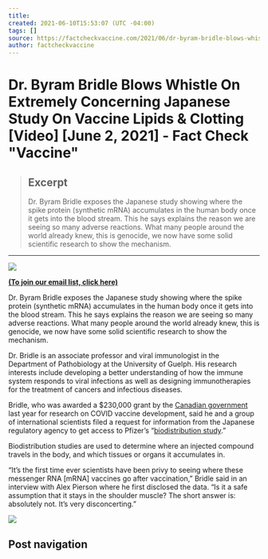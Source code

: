 ```yaml
---
title:
created: 2021-06-10T15:53:07 (UTC -04:00)
tags: []
source: https://factcheckvaccine.com/2021/06/dr-byram-bridle-blows-whistle-on-extremely-concerning-japanese-study-on-vaccine-lipids-clotting/
author: factcheckvaccine
---
```


# Dr. Byram Bridle Blows Whistle On Extremely Concerning Japanese Study On Vaccine Lipids & Clotting [Video] [June 2, 2021] - Fact Check "Vaccine"

> ## Excerpt
> Dr. Byram Bridle exposes the Japanese study showing where the spike protein (synthetic mRNA) accumulates in the human body once it gets into the blood stream. This he says explains the reason we are seeing so many adverse reactions. What many people around the world already knew, this is genocide, we now have some solid scientific research to show the mechanism.

---
![](https://i1.wp.com/factcheckvaccine.com/wp-content/uploads/2021/06/Dr.-Byram-Bridle-Spike-Protiens-May-Be-A-Huge-Concern-Whislteblower.jpg?fit=1076%2C604&ssl=1)

__[(To join our email list, click here)](https://factcheckvaccine.com/about/)__

Dr. Byram Bridle exposes the Japanese study showing where the spike protein (synthetic mRNA) accumulates in the human body once it gets into the blood stream. This he says explains the reason we are seeing so many adverse reactions. What many people around the world already knew, this is genocide, we now have some solid scientific research to show the mechanism.

Dr. Bridle is an associate professor and viral immunologist in the Department of Pathobiology at the University of Guelph. His research interests include developing a better understanding of how the immune system responds to viral infections as well as designing immunotherapies for the treatment of cancers and infectious diseases.

Bridle, who was awarded a $230,000 grant by the [Canadian government](https://kitchener.ctvnews.ca/ontario-gives-230k-in-vaccine-research-funding-to-university-of-guelph-1.4948998) last year for research on COVID vaccine development, said he and a group of international scientists filed a request for information from the Japanese regulatory agency to get access to Pfizer’s “[biodistribution study](https://www.docdroid.net/xq0Z8B0/pfizer-report-japanese-government-pdf).”

Biodistribution studies are used to determine where an injected compound travels in the body, and which tissues or organs it accumulates in.

“It’s the first time ever scientists have been privy to seeing where these messenger RNA \[mRNA\] vaccines go after vaccination,” Bridle said in an interview with Alex Pierson where he first disclosed the data. “Is it a safe assumption that it stays in the shoulder muscle? The short answer is: absolutely not. It’s very disconcerting.”

![](https://i2.wp.com/factcheckvaccine.com/wp-content/uploads/2021/06/IMG_1611-1.jpg?resize=474%2C486&ssl=1)

## Post navigation
